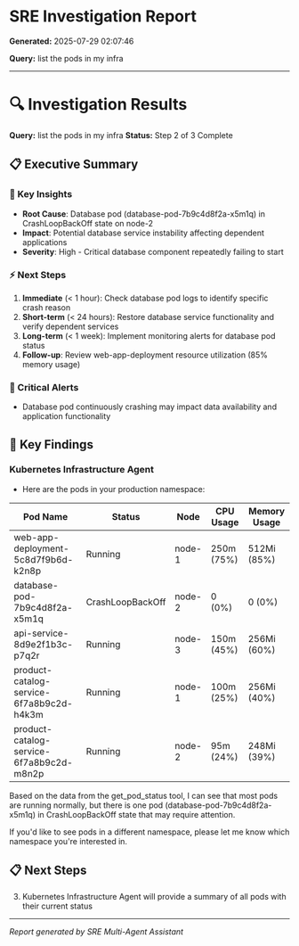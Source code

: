 # SRE Investigation Report

**Generated:** 2025-07-29 02:07:46

**Query:** list the pods in my infra

---

# 🔍 Investigation Results

**Query:** list the pods in my infra
**Status:** Step 2 of 3 Complete

## 📋 Executive Summary

### 🎯 Key Insights
- **Root Cause**: Database pod (database-pod-7b9c4d8f2a-x5m1q) in CrashLoopBackOff state on node-2
- **Impact**: Potential database service instability affecting dependent applications
- **Severity**: High - Critical database component repeatedly failing to start

### ⚡ Next Steps
1. **Immediate** (< 1 hour): Check database pod logs to identify specific crash reason
2. **Short-term** (< 24 hours): Restore database service functionality and verify dependent services
3. **Long-term** (< 1 week): Implement monitoring alerts for database pod status
4. **Follow-up**: Review web-app-deployment resource utilization (85% memory usage)

### 🚨 Critical Alerts
- Database pod continuously crashing may impact data availability and application functionality

## 🎯 Key Findings

### Kubernetes Infrastructure Agent
- Here are the pods in your production namespace:

| Pod Name | Status | Node | CPU Usage | Memory Usage |
|----------|--------|------|-----------|-------------|
| web-app-deployment-5c8d7f9b6d-k2n8p | Running | node-1 | 250m (75%) | 512Mi (85%) |
| database-pod-7b9c4d8f2a-x5m1q | CrashLoopBackOff | node-2 | 0 (0%) | 0 (0%) |
| api-service-8d9e2f1b3c-p7q2r | Running | node-3 | 150m (45%) | 256Mi (60%) |
| product-catalog-service-6f7a8b9c2d-h4k3m | Running | node-1 | 100m (25%) | 256Mi (40%) |
| product-catalog-service-6f7a8b9c2d-m8n2p | Running | node-2 | 95m (24%) | 248Mi (39%) |

Based on the data from the get_pod_status tool, I can see that most pods are running normally, but there is one pod (database-pod-7b9c4d8f2a-x5m1q) in CrashLoopBackOff state that may require attention.

If you'd like to see pods in a different namespace, please let me know which namespace you're interested in.

## 📋 Next Steps

3. Kubernetes Infrastructure Agent will provide a summary of all pods with their current status


---
*Report generated by SRE Multi-Agent Assistant*
